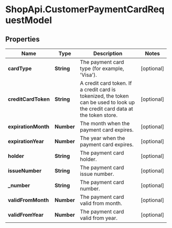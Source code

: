 # ShopApi.CustomerPaymentCardRequestModel

## Properties
Name | Type | Description | Notes
------------ | ------------- | ------------- | -------------
**cardType** | **String** | The payment card type (for example, &#39;Visa&#39;). | [optional] 
**creditCardToken** | **String** | A credit card token. If a credit card is tokenized, the token can be used to look up the credit card data at the  token store. | [optional] 
**expirationMonth** | **Number** | The month when the payment card expires. | [optional] 
**expirationYear** | **Number** | The year when the payment card expires. | [optional] 
**holder** | **String** | The payment card holder. | [optional] 
**issueNumber** | **String** | The payment card issue number. | [optional] 
**_number** | **String** | The payment card number. | [optional] 
**validFromMonth** | **Number** | The payment card valid from month. | [optional] 
**validFromYear** | **Number** | The payment card valid from year. | [optional] 


